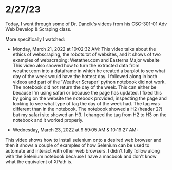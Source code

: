 # 2/27/23

Today, I went through some of Dr. Dancik's videos from his CSC-301-01 Adv Web Develop & Scraping class.

More specifically I watched:

- Monday, March 21, 2022 at 10:02:32 AM: 
This video talks about the ethics of webscraping, the robots.txt of websites, and it shows of two examples of webscraping: Wetather.com and Easterns Major website
This video also showed how to turn the extracted data from weather.com into a dataframe in which he created a barplot to see what day of the week would have the hottest day.
I followed along in both videos and part of the 'Weather Scraper' python notebook did not work. The notebook did not return the day of the week. This can either be because I'm using safari or because the page has updated.
I fixed this by going on the website the notebook provided, inspecting the page and looking to see what type of tag the day of the week had. The tag was different than in the notebook. The notebook showed a H2 (header 2?) but my safari site showed an H3. I changed the tag from H2 to H3 on the notebook and it worked properly.

- Wednesday, March 23, 2022 at 9:59:05 AM & 10:19:27 AM:

This video shows how to install selenium onto a desired web browser and then it shows a couple of examples of how Selenium can be used to automate and interact with other web browsers. I didn't fully follow along with the Selenium notebook because I have a macbook and don't know what the equivalent of XPath is.




